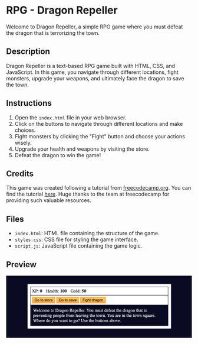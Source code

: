 # RPG - Dragon Repeller

Welcome to Dragon Repeller, a simple RPG game where you must defeat the dragon that is terrorizing the town.

## Description

Dragon Repeller is a text-based RPG game built with HTML, CSS, and JavaScript. In this game, you navigate through different locations, fight monsters, upgrade your weapons, and ultimately face the dragon to save the town.

## Instructions

1. Open the `index.html` file in your web browser.
2. Click on the buttons to navigate through different locations and make choices.
3. Fight monsters by clicking the "Fight" button and choose your actions wisely.
4. Upgrade your health and weapons by visiting the store.
5. Defeat the dragon to win the game!

## Credits

This game was created following a tutorial from [freecodecamp.org](https://www.freecodecamp.org/). You can find the tutorial [here](https://www.freecodecamp.org/learn/javascript-algorithms-and-data-structures-v8/). Huge thanks to the team at freecodecamp for providing such valuable resources.

## Files

- `index.html`: HTML file containing the structure of the game.
- `styles.css`: CSS file for styling the game interface.
- `script.js`: JavaScript file containing the game logic.

## Preview

![Preview](preview.png)

